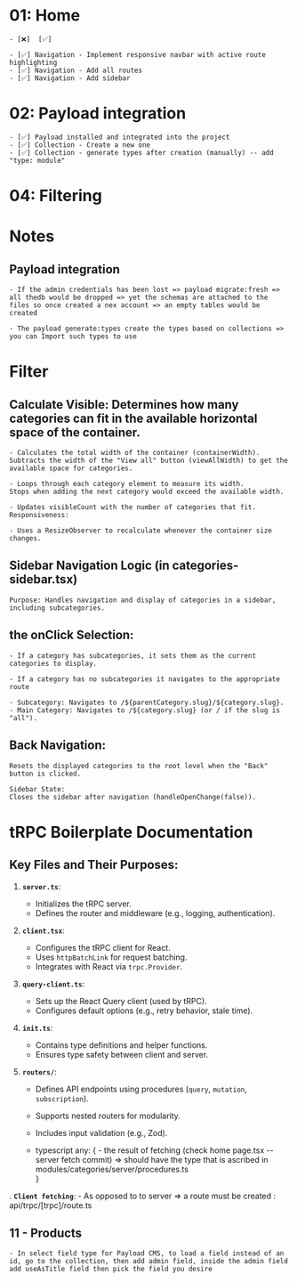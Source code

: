 # 01: Home

    - [❌]  [✅]

    - [✅] Navigation - Implement responsive navbar with active route highlighting
    - [✅] Navigation - Add all routes
    - [✅] Navigation - Add sidebar

# 02: Payload integration

    - [✅] Payload installed and integrated into the project
    - [✅] Collection - Create a new one
    - [✅] Collection - generate types after creation (manually) -- add "type: module"

# 04: Filtering

# Notes

## Payload integration

    - If the admin credentials has been lost => payload migrate:fresh => all thedb would be dropped => yet the schemas are attached to the files so once created a nex account => an empty tables would be created

    - The payload generate:types create the types based on collections => you can Import such types to use

# Filter

## Calculate Visible: Determines how many categories can fit in the available horizontal space of the container.

    - Calculates the total width of the container (containerWidth).
    Subtracts the width of the "View all" button (viewAllWidth) to get the available space for categories.

    - Loops through each category element to measure its width.
    Stops when adding the next category would exceed the available width.

    - Updates visibleCount with the number of categories that fit.
    Responsiveness:

    - Uses a ResizeObserver to recalculate whenever the container size changes.

## Sidebar Navigation Logic (in categories-sidebar.tsx)

    Purpose: Handles navigation and display of categories in a sidebar, including subcategories.

## the onClick Selection:

    - If a category has subcategories, it sets them as the current categories to display.

    - If a category has no subcategories it navigates to the appropriate route

    - Subcategory: Navigates to /${parentCategory.slug}/${category.slug}.
    - Main Category: Navigates to /${category.slug} (or / if the slug is "all").

## Back Navigation:

    Resets the displayed categories to the root level when the "Back" button is clicked.

    Sidebar State:
    Closes the sidebar after navigation (handleOpenChange(false)).

# tRPC Boilerplate Documentation

## Key Files and Their Purposes:

1. **`server.ts`**:
   - Initializes the tRPC server.
   - Defines the router and middleware (e.g., logging, authentication).

2. **`client.tsx`**:
   - Configures the tRPC client for React.
   - Uses `httpBatchLink` for request batching.
   - Integrates with React via `trpc.Provider`.

3. **`query-client.ts`**:
   - Sets up the React Query client (used by tRPC).
   - Configures default options (e.g., retry behavior, stale time).

4. **`init.ts`**:
   - Contains type definitions and helper functions.
   - Ensures type safety between client and server.

5. **`routers/`**:
   - Defines API endpoints using procedures (`query`, `mutation`, `subscription`).
   - Supports nested routers for modularity.
   - Includes input validation (e.g., Zod).

   - typescript any: { - the result of fetching (check home page.tsx -- server fetch commit) => should have the type that is ascribed in modules/categories/server/procedures.ts  
     }

. **`Client fetching`**: - As opposed to to server => a route must be created : api/trpc/[trpc]/route.ts

## 11 - Products

    - In select field type for Payload CMS, to load a field instead of an id, go to the collection, then add admin field, inside the admin field add useAsTitle field then pick the field you desire
